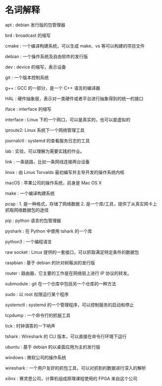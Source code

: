 # 名词解释

apt
: debian 发行版的包管理器

brd
: broadcast 的缩写

cmake
: 一个编译构建系统，可以生成 make、vs 等可以构建的项目文件

debian
: 一个操作系统及自由软件的发行版

dev
: device 的缩写，表示设备

git
: 一个版本控制系统

g++
: GCC 的一部分，是一个 C++ 语言的编译器

HAL
: 硬件抽象层，表示对一类硬件或者平台进行抽象得到的统一的接口

iface
: interface 的缩写

interface
: Linux 下的一个网口，可以是真实的，也可以是虚拟的

iproute2: Linux 系统下一个网络管理工具

journalctl
: systemd 的查看服务日志的工具

lab
: 实验，可以理解为需要实践的作业。

link
: 一条链路，比如一条网线连接两台设备

linux
: 由 Linus Torvalds 最初编写并主导开发的操作系统内核

macOS
: 苹果公司的操作系统，前身是 Mac OS X

make
: 一个编译构建系统

pcap
: 1. 是一种格式，存储了网络数据 2. 是一个库/工具，提供了从真实网卡上抓取网络数据包的途径

pip
: python 语言的包管理器

pyshark
: 在 Python 中使用 tshark 的一个库

python3
: 一个编程语言

raw socket
: Linux 提供的一套接口，可以抓取满足特定条件的数据包

raspbian
: 基于 debian 的针对树莓派的发行版

router
: 路由器，它主要的工作是在网络层上进行 IP 协议的转发。

submodule
: git 在一个仓库中包括另一个仓库的一种方法

sudo
: 以 root 权限运行某个程序

systemctl
: systemd 的一个管理程序，可以控制服务的启动和停止

tcpdump
: 一个命令行的抓报工具

tick
: 时钟滴答的一下响声

tshark
: Wireshark 的 CLI 版本，可以直接在命令行环境下运行

ubuntu
: 基于 debian 的以桌面应用为主的发行版

windows
: 微软公司的操作系统

wireshark
: 一个用户友好的抓包工具，可以对抓到的数据进行深入的解析

xilinx
: 赛灵思公司，计算机组成原理课程使用的 FPGA 来自这个公司


